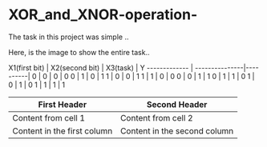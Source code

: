 # XOR_and_XNOR-operation-
The task in this project was simple ..

Here, is the image to show the entire task..

X1(first bit) | X2(second bit) | X3(task) | Y
------------- | ---------------|----------|
0 | 0 | 0 | 0
0 | 1 | 0 | 1
1 | 0 | 0 | 1
1 | 1 | 0 | 0
0 | 0 | 1 | 1
0 | 1 | 1 | 0
1 | 0 | 1 | 0
1 | 1 | 1 | 1





First Header | Second Header
------------ | -------------
Content from cell 1 | Content from cell 2
Content in the first column | Content in the second column
